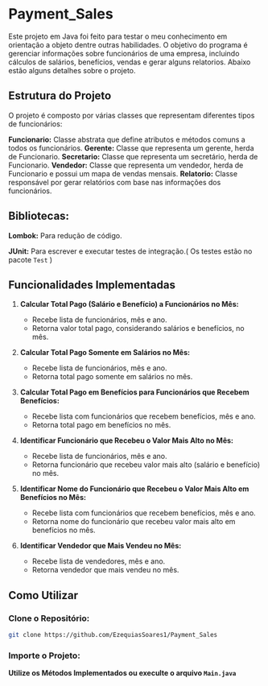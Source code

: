 # Payment_Sales
Este projeto em Java foi feito para testar o meu conhecimento em orientação a objeto dentre outras habilidades.
O objetivo do programa é gerenciar informações sobre funcionários de uma empresa, incluindo cálculos de salários, benefícios, vendas e gerar alguns relatorios. Abaixo estão alguns detalhes sobre o projeto.

## Estrutura do Projeto
O projeto é composto por várias classes que representam diferentes tipos de funcionários:

**Funcionario:** Classe abstrata que define atributos e métodos comuns a todos os funcionários.
**Gerente:** Classe que representa um gerente, herda de Funcionario.
**Secretario:** Classe que representa um secretário, herda de Funcionario.
**Vendedor:** Classe que representa um vendedor, herda de Funcionario e possui um mapa de vendas mensais.
**Relatorio:** Classe responsável por gerar relatórios com base nas informações dos funcionários.

## Bibliotecas:
**Lombok:** Para redução de código.

**JUnit:** Para escrever e executar testes de integração.( Os testes estão no pacote `Test` )

## Funcionalidades Implementadas

1. **Calcular Total Pago (Salário e Benefício) a Funcionários no Mês:**
   - Recebe lista de funcionários, mês e ano.
   - Retorna valor total pago, considerando salários e benefícios, no mês.

2. **Calcular Total Pago Somente em Salários no Mês:**
   - Recebe lista de funcionários, mês e ano.
   - Retorna total pago somente em salários no mês.

3. **Calcular Total Pago em Benefícios para Funcionários que Recebem Benefícios:**
   - Recebe lista com funcionários que recebem benefícios, mês e ano.
   - Retorna total pago em benefícios no mês.

4. **Identificar Funcionário que Recebeu o Valor Mais Alto no Mês:**
   - Recebe lista de funcionários, mês e ano.
   - Retorna funcionário que recebeu valor mais alto (salário e benefício) no mês.

5. **Identificar Nome do Funcionário que Recebeu o Valor Mais Alto em Benefícios no Mês:**
   - Recebe lista com funcionários que recebem benefícios, mês e ano.
   - Retorna nome do funcionário que recebeu valor mais alto em benefícios no mês.

6. **Identificar Vendedor que Mais Vendeu no Mês:**
   - Recebe lista de vendedores, mês e ano.
   - Retorna vendedor que mais vendeu no mês.

## Como Utilizar

### Clone o Repositório:

```bash
git clone https://github.com/EzequiasSoares1/Payment_Sales
```

### Importe o Projeto:
**Utilize os Métodos Implementados ou execulte o arquivo `Main.java`**




